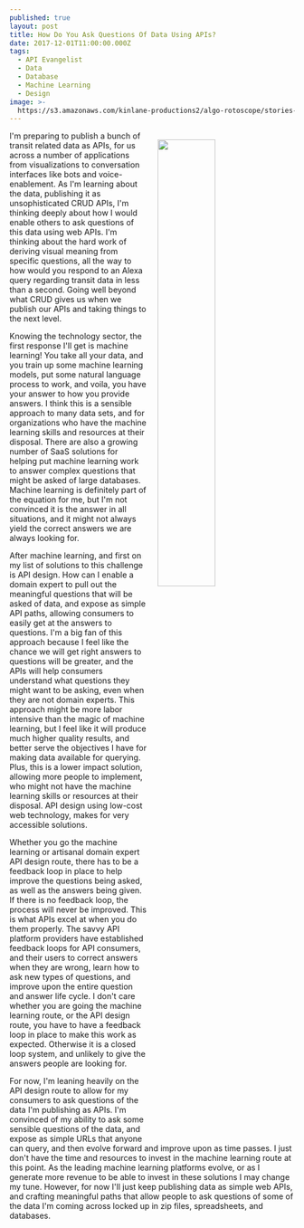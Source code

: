 ```yaml
---
published: true
layout: post
title: How Do You Ask Questions Of Data Using APIs?
date: 2017-12-01T11:00:00.000Z
tags:
  - API Evangelist
  - Data
  - Database
  - Machine Learning
  - Design
image: >-
  https://s3.amazonaws.com/kinlane-productions2/algo-rotoscope/stories-new/27_93_800_500_0_max_0_-5_-5.jpg
---
```

<p><img src="https://s3.amazonaws.com/kinlane-productions2/algo-rotoscope/stories-new/27_93_800_500_0_max_0_-5_-5.jpg" align="right" width="45%" style="padding: 15px;"></p>I'm preparing to publish a bunch of transit related data as APIs, for us across a number of applications from visualizations to conversation interfaces like bots and voice-enablement. As I'm learning about the data, publishing it as unsophisticated CRUD APIs, I'm thinking deeply about how I would enable others to ask questions of this data using web APIs. I'm thinking about the hard work of deriving visual meaning from specific questions, all the way to how would you respond to an Alexa query regarding transit data in less than a second. Going well beyond what CRUD gives us when we publish our APIs and taking things to the next level.

Knowing the technology sector, the first response I'll get is machine learning! You take all your data, and you train up some machine learning models, put some natural language process to work, and voila, you have your answer to how you provide answers. I think this is a sensible approach to many data sets, and for organizations who have the machine learning skills and resources at their disposal. There are also a growing number of SaaS solutions for helping put machine learning work to answer complex questions that might be asked of large databases. Machine learning is definitely part of the equation for me, but I'm not convinced it is the answer in all situations, and it might not always yield the correct answers we are always looking for.

After machine learning, and first on my list of solutions to this challenge is API design. How can I enable a domain expert to pull out the meaningful questions that will be asked of data, and expose as simple API paths, allowing consumers to easily get at the answers to questions. I'm a big fan of this approach because I feel like the chance we will get right answers to questions will be greater, and the APIs will help consumers understand what questions they might want to be asking, even when they are not domain experts. This approach might be more labor intensive than the magic of machine learning, but I feel like it will produce much higher quality results, and better serve the objectives I have for making data available for querying. Plus, this is a lower impact solution, allowing more people to implement, who might not have the machine learning skills or resources at their disposal. API design using low-cost web technology, makes for very accessible solutions.

Whether you go the machine learning or artisanal domain expert API design route, there has to be a feedback loop in place to help improve the questions being asked, as well as the answers being given. If there is no feedback loop, the process will never be improved. This is what APIs excel at when you do them properly. The savvy API platform providers have established feedback loops for API consumers, and their users to correct answers when they are wrong, learn how to ask new types of questions, and improve upon the entire question and answer life cycle. I don't care whether you are going the machine learning route, or the API design route, you have to have a feedback loop in place to make this work as expected. Otherwise it is a closed loop system, and unlikely to give the answers people are looking for.

For now, I'm leaning heavily on the API design route to allow for my consumers to ask questions of the data I'm publishing as APIs. I'm convinced of my ability to ask some sensible questions of the data, and expose as simple URLs that anyone can query, and then evolve forward and improve upon as time passes. I just don't have the time and resources to invest in the machine learning route at this point. As the leading machine learning platforms evolve, or as I generate more revenue to be able to invest in these solutions I may change my tune. However, for now I'll just keep publishing data as simple web APIs, and crafting meaningful paths that allow people to ask questions of some of the data I'm coming across locked up in zip files, spreadsheets, and databases.
